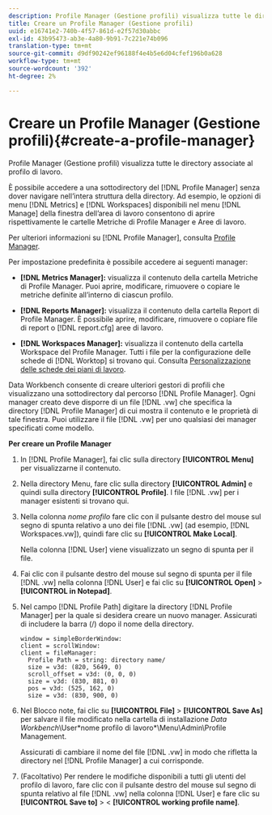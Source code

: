 ```yaml
---
description: Profile Manager (Gestione profili) visualizza tutte le directory associate al profilo di lavoro.
title: Creare un Profile Manager (Gestione profili)
uuid: e16741e2-740b-4f57-861d-e2f57d30abbc
exl-id: 43b95473-ab3e-4a80-9b91-7c221e74b096
translation-type: tm+mt
source-git-commit: d9df90242ef96188f4e4b5e6d04cfef196b0a628
workflow-type: tm+mt
source-wordcount: '392'
ht-degree: 2%

---
```


# Creare un Profile Manager (Gestione profili){#create-a-profile-manager}

Profile Manager (Gestione profili) visualizza tutte le directory associate al profilo di lavoro.

È possibile accedere a una sottodirectory del [!DNL Profile Manager] senza dover navigare nell’intera struttura della directory. Ad esempio, le opzioni di menu [!DNL Metrics] e [!DNL Workspaces] disponibili nel menu [!DNL Manage] della finestra dell’area di lavoro consentono di aprire rispettivamente le cartelle Metriche di Profile Manager e Aree di lavoro.

Per ulteriori informazioni su [!DNL Profile Manager], consulta [Profile Manager](https://docs.adobe.com/content/help/en/data-workbench/using/client/ui-analysis-features/cstm-prof-files-mgrs/c-new-prof-mgrs.html).

Per impostazione predefinita è possibile accedere ai seguenti manager:

* **[!DNL Metrics Manager]:** visualizza il contenuto della cartella Metriche di Profile Manager. Puoi aprire, modificare, rimuovere o copiare le metriche definite all’interno di ciascun profilo.
* **[!DNL Reports Manager]:** visualizza il contenuto della cartella Report di Profile Manager. È possibile aprire, modificare, rimuovere o copiare file di report o [!DNL report.cfg] aree di lavoro.

* **[!DNL Workspaces Manager]:** visualizza il contenuto della cartella Workspace del Profile Manager. Tutti i file per la configurazione delle schede di [!DNL Worktop] si trovano qui. Consulta [Personalizzazione delle schede dei piani di lavoro](../../../../home/c-get-started/c-intf-anlys-ftrs/c-cstm-wktp-tabs/c-cstm-wktp-tabs.md).

Data Workbench consente di creare ulteriori gestori di profili che visualizzano una sottodirectory dal percorso [!DNL Profile Manager]. Ogni manager creato deve disporre di un file [!DNL .vw] che specifica la directory [!DNL Profile Manager] di cui mostra il contenuto e le proprietà di tale finestra. Puoi utilizzare il file [!DNL .vw] per uno qualsiasi dei manager specificati come modello.

**Per creare un Profile Manager**

1. In [!DNL Profile Manager], fai clic sulla directory **[!UICONTROL Menu]** per visualizzarne il contenuto.
1. Nella directory Menu, fare clic sulla directory **[!UICONTROL Admin]** e quindi sulla directory **[!UICONTROL Profile]**. I file [!DNL .vw] per i manager esistenti si trovano qui.
1. Nella colonna *nome profilo* fare clic con il pulsante destro del mouse sul segno di spunta relativo a uno dei file [!DNL .vw] (ad esempio, [!DNL Workspaces.vw]), quindi fare clic su **[!UICONTROL Make Local]**.

   Nella colonna [!DNL User] viene visualizzato un segno di spunta per il file.

1. Fai clic con il pulsante destro del mouse sul segno di spunta per il file [!DNL .vw] nella colonna [!DNL User] e fai clic su **[!UICONTROL Open]** > **[!UICONTROL in Notepad]**.
1. Nel campo [!DNL Profile Path] digitare la directory [!DNL Profile Manager] per la quale si desidera creare un nuovo manager. Assicurati di includere la barra (/) dopo il nome della directory.

   ```
   window = simpleBorderWindow:
   client = scrollWindow: 
   client = fileManager:
     Profile Path = string: directory name/
     size = v3d: (820, 5649, 0)
     scroll_offset = v3d: (0, 0, 0)
     size = v3d: (830, 881, 0)
     pos = v3d: (525, 162, 0)
     size = v3d: (830, 900, 0)
   ```

1. Nel Blocco note, fai clic su **[!UICONTROL File]** > **[!UICONTROL Save As]** per salvare il file modificato nella cartella di installazione *Data Workbench*\User\*nome profilo di lavoro*\Menu\Admin\Profile Management.

   Assicurati di cambiare il nome del file [!DNL .vw] in modo che rifletta la directory nel [!DNL Profile Manager] a cui corrisponde.

1. (Facoltativo) Per rendere le modifiche disponibili a tutti gli utenti del profilo di lavoro, fare clic con il pulsante destro del mouse sul segno di spunta relativo al file [!DNL .vw] nella colonna [!DNL User] e fare clic su **[!UICONTROL Save to]** > &lt; **[!UICONTROL working profile name]**.
